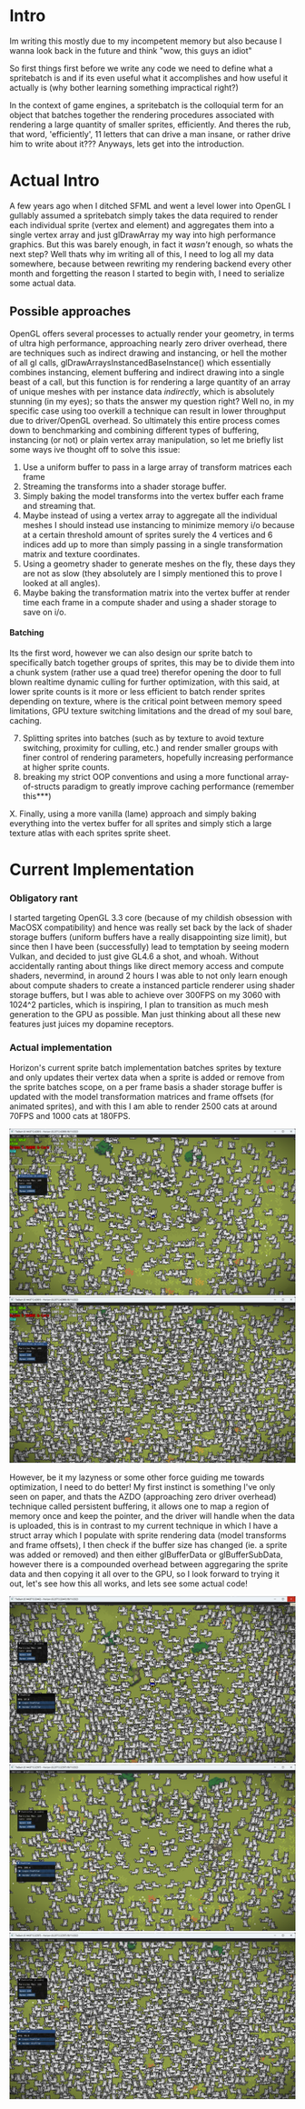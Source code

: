 # Intro
Im writing this mostly due to my incompetent memory but also because I wanna look back in the future and think "wow, this guys an idiot"

So first things first before we write any code we need to define what a spritebatch is and if its even useful what it accomplishes and how useful it actually is (why bother learning something impractical right?)

In the context of game engines, a spritebatch is the colloquial term for an object that batches together the rendering procedures associated with rendering a large quantity of smaller sprites, efficiently. And theres the rub, that word, 'efficiently', 11 letters that can drive a man insane, or rather drive him to write about it??? Anyways, lets get into the introduction.

# Actual Intro
A few years ago when I ditched SFML and went a level lower into OpenGL I gullably assumed a spritebatch simply takes the data required to render each individual sprite (vertex and element) and aggregates them into a single vertex array and just glDrawArray my way into high performance graphics. But this was barely enough, in fact it *wasn't* enough, so whats the next step? Well thats why im writing all of this, I need to log all my data somewhere, because between rewriting my rendering backend every other month and forgetting the reason I started to begin with, I need to serialize some actual data.
## Possible approaches
OpenGL offers several processes to actually render your geometry, in terms of ultra high performance, approaching nearly zero driver overhead, there are techniques such as indirect drawing and instancing, or hell the mother of all gl calls, glDrawArraysInstancedBaseInstance() which essentially combines instancing, element buffering and indirect drawing into a single beast of a call, but this function is for rendering a large quantity of an array of unique meshes with per instance data _indirectly_, which is absolutely stunning (in my eyes); so thats the answer my question right? Well no, in my specific case using too overkill a technique can result in lower throughput due to driver/OpenGL overhead. So ultimately this entire process comes down to benchmarking and combining different types of buffering, instancing (or not) or plain vertex array manipulation, so let me briefly list some ways ive thought off to solve this issue:

1. Use a uniform buffer to pass in a large array of transform matrices each frame
2. Streaming the transforms into a shader storage buffer.
3. Simply baking the model transforms into the vertex buffer each frame and streaming that.
4. Maybe instead of using a vertex array to aggregate all the individual meshes I should instead use instancing to minimize memory i/o because at a certain threshold amount of sprites surely the 4 vertices and 6 indices add up to more than simply passing in a single transformation matrix and texture coordinates.
5. Using a geometry shader to generate meshes on the fly, these days they are not as slow (they absolutely are I simply mentioned this to prove I looked at all angles).
6. Maybe baking the transformation matrix into the vertex buffer at render time each frame in a compute shader and using a shader storage to save on i/o.

#### Batching
Its the first word, however we can also design our sprite batch to specifically batch together groups of sprites, this may be to divide them into a chunk system (rather use a quad tree) therefor opening the door to full blown realtime dynamic culling for further optimization, with this said, at lower sprite counts is it more or less efficient to batch render sprites depending on texture, where is the critical point between memory speed limitations, GPU texture switching limitations and the dread of my soul bare, caching.

7. Splitting sprites into batches (such as by texture to avoid texture switching, proximity for culling, etc.) and render smaller groups with finer control of rendering parameters, hopefully increasing performance at higher sprite counts.
8. breaking my strict OOP conventions and using a more functional array-of-structs paradigm to greatly improve caching performance (remember this***)

X. Finally, using a more vanilla (lame) approach and simply baking everything into the vertex buffer for all sprites and simply stich a large texture atlas with each sprites sprite sheet.

# Current Implementation
### Obligatory rant
I started targeting OpenGL 3.3 core (because of my childish obsession with MacOSX compatibility) and hence was really set back by the lack of shader storage buffers (uniform buffers have a really disappointing size limit), but since then I have been (successfully) lead to temptation by seeing modern Vulkan, and decided to just give GL4.6 a shot, and whoah. Without accidentally ranting about things like direct memory access and compute shaders, nevermind, in around 2 hours I was able to not only learn enough about compute shaders to create a instanced particle renderer using shader storage buffers, but I was able to achieve over 300FPS on my 3060 with 1024^2 particles, which is inspiring, I plan to transition as much mesh generation to the GPU as possible. Man just thinking about all these new features just juices my dopamine receptors.

### Actual implementation
Horizon's current sprite batch implementation batches sprites by texture and only updates their vertex data when a sprite is added or remove from the sprite batches scope, on a per frame basis a shader storage buffer is updated with the model transformation matrices and frame offsets (for animated sprites), and with this I am able to render 2500 cats at around 70FPS and 1000 cats at 180FPS.

![1000 cats at 150FPS](image.png)
![2500 cats at 70FPS](image-1.png)

However, be it my lazyness or some other force guiding me towards optimization, I need to do better! My first instinct is something I've only seen on paper, and thats the AZDO (approaching zero driver overhead) technique called persistent buffering, it allows one to map a region of memory once and keep the pointer, and the driver will handle when the data is uploaded, this is in contrast to my current technique in which I have a struct array which I populate with sprite rendering data (model transforms and frame offsets), I then check if the buffer size has changed (ie. a sprite was added or removed) and then either glBufferData or glBufferSubData, however there is a compounded overhead between aggregaring the sprite data and then copying it all over to the GPU, so I look forward to trying it out, let's see how this all works, and lets see some actual code!

![4000 cats at 60FPS](image-2.png)
![1000 cats at 210FPS](image-3.png)
![2500 cats at 90FPS](image-4.png)